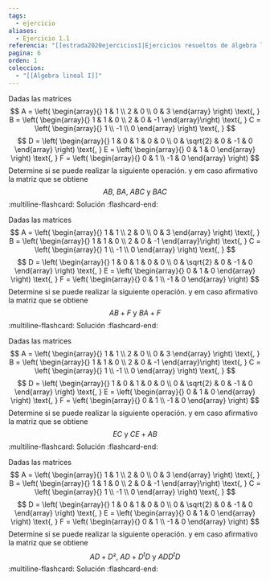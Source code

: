 ```yaml
---
tags:
  - ejercicio
aliases:
  - Ejercicio 1.1
referencia: "[[estrada2020ejercicios1|Ejercicios resueltos de álgebra lineal. Volumen I]]"
pagina: 6
orden: 1
coleccion:
  - "[[Álgebra lineal I]]"
---
```

Dadas las matrices
$$
A = \left(
\begin{array}{}
1 & 1 \\
2 & 0 \\
0 & 3
\end{array}
\right)
\text{, }
B = \left(
\begin{array}{}
1 & 1 & 0  \\
2 & 0 & -1
\end{array}\right)
\text{, }
C = \left(
\begin{array}{}
1 \\
-1 \\
0
\end{array}
\right)
\text{, }
$$
$$
D = \left(
\begin{array}{}
1 & 0        & 1 & 0  & 0 \\
0 & \sqrt{2} & 0 & -1 & 0
\end{array}
\right)
\text{, }
E = \left(
\begin{array}{}
0 & 1 & 0
\end{array}
\right)
\text{, }
F = \left(
\begin{array}{}
0  & 1 \\
-1 & 0
\end{array}
\right)
$$
Determine si se puede realizar la siguiente operación. y em caso afirmativo la matriz que se obtiene
$$
AB\text{, }BA\text{, }ABC\text{ y }BAC
$$
:multiline-flashcard:
Solución
:flashcard-end:

Dadas las matrices
$$
A = \left(
\begin{array}{}
1 & 1 \\
2 & 0 \\
0 & 3
\end{array}
\right)
\text{, }
B = \left(
\begin{array}{}
1 & 1 & 0  \\
2 & 0 & -1
\end{array}\right)
\text{, }
C = \left(
\begin{array}{}
1 \\
-1 \\
0
\end{array}
\right)
\text{, }
$$
$$
D = \left(
\begin{array}{}
1 & 0        & 1 & 0  & 0 \\
0 & \sqrt{2} & 0 & -1 & 0
\end{array}
\right)
\text{, }
E = \left(
\begin{array}{}
0 & 1 & 0
\end{array}
\right)
\text{, }
F = \left(
\begin{array}{}
0  & 1 \\
-1 & 0
\end{array}
\right)
$$
Determine si se puede realizar la siguiente operación. y em caso afirmativo la matriz que se obtiene
$$
AB + F\text{ y }BA+F
$$
:multiline-flashcard:
Solución
:flashcard-end:

Dadas las matrices
$$
A = \left(
\begin{array}{}
1 & 1 \\
2 & 0 \\
0 & 3
\end{array}
\right)
\text{, }
B = \left(
\begin{array}{}
1 & 1 & 0  \\
2 & 0 & -1
\end{array}\right)
\text{, }
C = \left(
\begin{array}{}
1 \\
-1 \\
0
\end{array}
\right)
\text{, }
$$
$$
D = \left(
\begin{array}{}
1 & 0        & 1 & 0  & 0 \\
0 & \sqrt{2} & 0 & -1 & 0
\end{array}
\right)
\text{, }
E = \left(
\begin{array}{}
0 & 1 & 0
\end{array}
\right)
\text{, }
F = \left(
\begin{array}{}
0  & 1 \\
-1 & 0
\end{array}
\right)
$$
Determine si se puede realizar la siguiente operación. y em caso afirmativo la matriz que se obtiene
$$
EC\text{ y }CE+AB
$$
:multiline-flashcard:
Solución
:flashcard-end:

Dadas las matrices
$$
A = \left(
\begin{array}{}
1 & 1 \\
2 & 0 \\
0 & 3
\end{array}
\right)
\text{, }
B = \left(
\begin{array}{}
1 & 1 & 0  \\
2 & 0 & -1
\end{array}\right)
\text{, }
C = \left(
\begin{array}{}
1 \\
-1 \\
0
\end{array}
\right)
\text{, }
$$
$$
D = \left(
\begin{array}{}
1 & 0        & 1 & 0  & 0 \\
0 & \sqrt{2} & 0 & -1 & 0
\end{array}
\right)
\text{, }
E = \left(
\begin{array}{}
0 & 1 & 0
\end{array}
\right)
\text{, }
F = \left(
\begin{array}{}
0  & 1 \\
-1 & 0
\end{array}
\right)
$$
Determine si se puede realizar la siguiente operación. y em caso afirmativo la matriz que se obtiene
$$
AD+D²\text{, }AD+D^tD\text{ y }ADD^tD
$$
:multiline-flashcard:
Solución
:flashcard-end:

